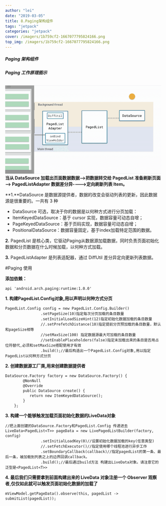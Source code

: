 ```yaml
---
author: "lei"
date: "2019-03-05"
title: 8.Paging架构组件
tags: "jetpack"
categories: "jetpack"
cover: /imagers/1b759cf2-1667077795824166.png
top_img: /imagers/1b759cf2-1667077795824166.png
---
```


#####  Paging 架构组件

###### **Paging 工作原理图示**

![](imagers/0ff10004-1667078032340174.png)
**当从 DataSource 加载出页面数据数据—>把数据转交给 PagedList 准备刷新页面—> PagedListAdapter 数据差分异---->定向刷新列表 Item。**

**1.**DataSource 是数据源提供者，数据的改变会驱动列表的更新，因此数据源是很重要的。一共有 3 种

- DataSource 可选，取决于你的数据是以何种方式进行分页加载：
- ItemKeyedDataSource：基于 cursor 实现，数据容量可动态自增；
- PageKeyedDataSource：基于页码实现，数据容量可动态自增；
- PositionalDataSource：数据容量固定，基于index加载特定范围的数据。

**2.** PagedList 是核心类，它驱动Paging从数据源加载数据，同时负责页面初始化数据和分页数据在什么时候加载，以何种方式加载。

**3.** PagedListAdapter 是列表适配器，通过 DiffUtil 差分异定向更新列表数据。

#Paging 使用

**添加依赖：**

	api 'android.arch.paging:runtime:1.0.0'

**1. 构建PagedList.Config对象,用以声明以何种方式分页**

	PagedList.Config config = new PagedList.Config.Builder()
	                .setPageSize(10)指定每次分页加载的条目数量
	                .setInitialLoadSizeHint(12)指定初始化数据加载的条目数量
	                //.setPrefetchDistance(10)指定提前分页预加载的条目数量，默认和pageSize相等
	                //setMaxSize(100) 指定数据源最大可加载的条目数量
	                //setEnablePlaceholders(false)指定未加载出来的条目是否用占位符替代,必须和setMaxSize搭配使用才有效
	                .build();//最后构造出一个PagedList.Config对象,用以指定PagedList以何种方式分页

**2. 创建数据源工厂类,用来创建数据提供者**

	DataSource.Factory factory = new DataSource.Factory() {
	        @NonNull
	        @Override
	        public DataSource create() {
	           return new ItemKeyedDataSource();
	        }
	    };

**3. 构建一个能够触发加载页面初始化数据的LiveData对象**

	//把上面创建的DataSource.Factory和PagedList.Config 传递进去
	LiveData<PagedList<T>> pageData = new LivePagedListBuilder(factory, config)
	                .setInitialLoadKey(0)//设置初始化数据加载的key(任意类型)
	                //.setFetchExecutor()//指定使用哪个线程池进行异步工作
	                .setBoundaryCallback(callback)//指定pagedList的第一条、最后一条，被加载到列表之上的边界回调callback。
	                .build();//最后通过build方法 构建出LiveData对象。请注意它的 泛型是<PagedList<T>>

**4. 最后我们只需要拿到前面构建出来的 LiveData 对象注册一个 Observer 观察者,仅仅如此就可以触发页面初始化数据的加载了**

	mViewModel.getPageData().observe(this, pagedList -> submitList(pagedList));